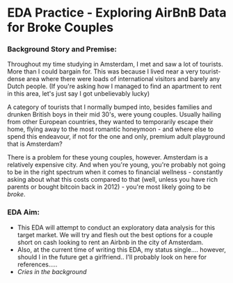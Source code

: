 # EDA Practice  - Exploring AirBnB Data for Broke Couples
### Background Story and Premise:
Throughout my time studying in Amsterdam, I met and saw a lot of tourists. More than I could bargain for. This was because I lived near a very tourist-dense area where there were loads of international visitors and barely any Dutch people. (If you're asking how I managed to find an apartment to rent in this area, let's just say I got unbelievably lucky)

A category of tourists that I normally bumped into, besides families and drunken British boys in their mid 30's, were young couples. Usually hailing from other European countries, they wanted to temporarily escape their home, flying away to the most romantic honeymoon - and where else to spend this endeavour, if not for the one and only, premium adult playground that is Amsterdam?

There is a problem for these young couples, however. Amsterdam is a relatively expensive city. And when you're young, you're probably not going to be in the right spectrum when it comes to financial wellness - constantly asking about what this costs compared to that (well, unless you have rich parents or bought bitcoin back in 2012) - you're most likely going to be *broke*.

### EDA Aim:

* This EDA will attempt to conduct an exploratory data analysis for this target market. We will try and flesh out the best options for a couple short on cash looking to rent an Airbnb in the city of Amsterdam. 
* Also, at the current time of writing this EDA, my status single.... however, should I in the future get a girlfriend.. I'll probably look on here for references.....
* *Cries in the background*
